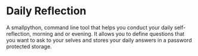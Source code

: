 # Daily Reflection
A smallpython, command line tool that helps you conduct your daily self-reflection, morning and or evening. It allows you to define questions that you want to ask to your selves and stores your daily answers in a password protected storage. 
